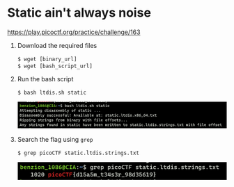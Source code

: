 # Static ain't always noise

https://play.picoctf.org/practice/challenge/163

1. Download the required files

   ```
   $ wget [binary_url]
   $ wget [bash_script_url]
   ```

2. Run the bash script

   ```
   $ bash ltdis.sh static
   ```

   <img src="../assets/163/163_1.png" />

3. Search the flag using <code>grep</code>

   ```
   $ grep picoCTF static.ltdis.strings.txt
   ```

   <img src="../assets/163/163_2.png" />
